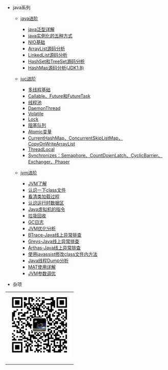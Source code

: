 


- java系列
  
  - [java进阶](/docs/java/java-extra-introduction.md)
    - [java泛型详解](/docs/java/java-base/java泛型详解.md)
    - [java实例化的五种方式](/docs/java/java-base/java实例化的五种方式.md)
    - [NIO基础](/docs/java/java-base/NIO基础.md)
    - [ArrayList源码分析](/docs/java/java-base/ArrayList源码分析.md)
    - [LinkedList源码分析](/docs/java/java-base/LinkedList源码分析.md)
    - [HashSet和TreeSet源码分析](/docs/java/java-base/HashSet和TreeSet源码分析.md)
    - [HashMap源码分析(JDK1.8)](/docs/java/java-base/HashMap源码分析(JDK1.8).md)

  - [juc进阶](/docs/java/juc-introduction.md)
    - [多线程基础](/docs/java/juc/多线程基础.md)
    - [Callable、Future和FutureTask](/docs/java/juc/Callable、Future和FutureTask.md)
    - [线程池](/docs/java/juc/线程池.md)
    - [DaemonThread](/docs/java/juc/DaemonThread.md)
    - [Volatile](/docs/java/juc/Volatile.md)
    - [Lock](/docs/java/juc/Lock.md)
    - [阻塞队列](/docs/java/juc/阻塞队列.md)
    - [Atomic变量](/docs/java/juc/Atomic变量.md)
    - [CurrentHashMap、ConcurrentSkipListMap、CopyOnWriteArrayList](/docs/java/juc/CurrentHashMap、ConcurrentSkipListMap、CopyOnWriteArrayList.md)
    - [ThreadLocal](/docs/java/juc/ThreadLocal.md)
    - [Synchronizes：Semaphore、CountDownLatch、CyclicBarrier、Exchanger、Phaser](/docs/java/juc/Synchronizes：Semaphore、CountDownLatch、CyclicBarrier、Exchanger、Phaser.md)
  
  - [jvm进阶](/docs/java/jvm-introduction.md)
    - [JVM了解](/docs/java/jvm/JVM了解.md)
    - [认识一下class文件](/docs/java/jvm/认识一下class文件.md)
    - [看清类加载过程](/docs/java/jvm/看清类加载过程.md)
    - [认识运行时数据区](/docs/java/jvm/认识运行时数据区.md)
    - [Java虚拟机的指令](/docs/java/jvm/Java虚拟机的指令.md)
    - [垃圾回收](/docs/java/jvm/垃圾回收.md)
    - [GC日志](/docs/java/jvm/GC日志.md)
    - [JVM优化分析](/docs/java/jvm/JVM优化分析.md)
    - [BTrace-Java线上异常排查](/docs/java/jvm/BTrace-Java线上异常排查.md)
    - [Greys-Java线上异常排查](/docs/java/jvm/Greys-Java线上异常排查.md)
    - [Arthas-Java线上异常排查](/docs/java/jvm/Arthas-Java线上异常排查.md)
    - [使用javassist修改class文件内方法](/docs/java/jvm/使用javassist修改class文件内方法.md)
    - [Java线程Dump分析](/docs/java/jvm/Java线程Dump分析.md)
    - [MAT使用详解](/docs/java/jvm/MAT使用详解.md)
    - [JVM参数调优](/docs/java/jvm/JVM参数调优.md)




<!--

- spring系列-未完成
  
  - spring基础系列-未完成
    - [spring基础](/docs/spring/spring-base-01.md)

  - spring cloud系列-未完成
    - [spring cloud基础](/docs/spring/spring-cloud-01.md)

  - 手写spring系列-未完成
    - [手写spring基础](/docs/spring/spring-handwriting-01.md)






- java框架系列-未完成

  - redis-未完成
    - [redis基础](/docs/java-frame/redis-01.md)

  - nginx-未完成
    - [nginx基础](/docs/java-frame/nginx-01.md)

  - zookeeper-未完成
    - [zookeeper基础](/docs/java-frame/zookeeper-01.md)

  - activeMQ-未完成
    - [activeMQ基础](/docs/java-frame/activeMQ-01.md)

  - elasticSearch-未完成
    - [elasticSearch基础](/docs/java-frame/elasticSearch-01.md)

  - kettle-未完成
    - [kettle基础](/docs/java-frame/kettle-01.md)

  - zabbix-未完成
    - [zabbix基础](/docs/java-frame/zabbix-01.md)

  - jmeter-未完成
    - [jmeter基础](/docs/java-frame/jmeter-01.md)

  - grafana-未完成
    - [grafana基础](/docs/java-frame/grafana-01.md)







- 大数据系列-未完成

  - scala-未完成
    - [scala基础](/docs/big-data/scala-01.md)

  - hadoop-未完成
    - [hadoop基础](/docs/big-data/hadoop-01.md)

  - hive-未完成
    - [hive基础](/docs/big-data/hive-01.md)

  - hbase-未完成
    - [hbase基础](/docs/big-data/hbase-01.md)

  - spark-未完成
    - [spark基础](/docs/big-data/spark-01.md)

  - kafka-未完成
    - [kafka基础](/docs/big-data/kafka-01.md)

  - flink-未完成
    - [flink基础](/docs/big-data/flink-01.md)

  - flume-未完成
    - [flume基础](/docs/big-data/flume-01.md)

  - sqoop-未完成
    - [sqoop基础](/docs/big-data/sqoop-01.md)

  - maxwell-未完成
    - [maxwell基础](/docs/big-data/maxwell-01.md)

  - azkaban-未完成
    - [azkaban基础](/docs/big-data/azkaban-01.md)

  - hue-未完成
    - [hue基础](/docs/big-data/hue-01.md)

  - oozie-未完成
    - [oozie基础](/docs/big-data/oozie-01.md)

  - airflow-未完成
    - [airflow基础](/docs/big-data/airflow-01.md)

  - impala-未完成
    - [impala基础](/docs/big-data/impala-01.md)

  - atlas-未完成
    - [atlas基础](/docs/big-data/atlas-01.md)

  - clickhouse-未完成
    - [clickhouse基础](/docs/big-data/clickhouse-01.md)

  - presto-未完成
    - [presto基础](/docs/big-data/presto-01.md)

  - druid-未完成
    - [druid基础](/docs/big-data/druid-01.md)

  - kylin-未完成
    - [kylin基础](/docs/big-data/kylin-01.md)

  - elk-未完成
    - [elk基础](/docs/big-data/elk-01.md)

  - kudu-未完成
    - [kudu基础](/docs/big-data/kudu-01.md)


-->




- 杂项





<table>
    <tr>
      <td align="center" style="width: 200px;">
        <a href="https://github.com/Raray-chuan">
          <img src="./images/qrcode-for-xichuan.jpg" style="width: 400px;"><br>
        </a><br>
      </td>
    </tr>
</table>
